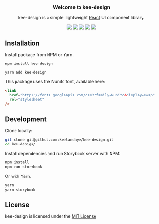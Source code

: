 <h3 align="center">Welcome to kee-design</h3>

<p align="center">kee-design is a simple, lightweight <a href="https://reactjs.org/" target="_blank">React</a> UI component library.</p>

<div align="center">
<img src="https://img.shields.io/badge/build-passing-informational?style=for-the-badge&logo=GitHub&color=181717" />
<img src="https://img.shields.io/badge/Node.js-v16.16.0-informational?style=for-the-badge&logo=Node.js&color=339933" />
<img src="https://img.shields.io/badge/React-v18.2.0-informational?style=for-the-badge&logo=React&color=61DAFB" />
<img src="https://img.shields.io/badge/npm-v8.11.0-informational?style=for-the-badge&logo=npm&color=CB3837" />
<img src="https://img.shields.io/badge/License-MIT-green.svg?style=for-the-badge" />
</div>

## Installation

Install package from NPM or Yarn.

```bash
npm install kee-design
```

```bash
yarn add kee-design
```

This package uses the Nunito font, available here:

```html
<link
  href="https://fonts.googleapis.com/css2?family=Nunito&display=swap"
  rel="stylesheet"
/>
```

## Development

Clone locally:

```bash
git clone git@github.com:keelandaye/kee-design.git
cd kee-design/
```

Install dependencies and run Storybook server with NPM:

```bash
npm install
npm run storybook
```

Or with Yarn:

```bash
yarn
yarn storybook
```

## License

kee-design is licensed under the [MIT License](LICENSE)

